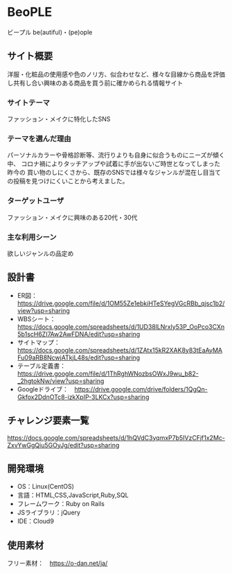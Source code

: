 # BeoPLE
ビープル
be(autiful)・(pe)ople

## サイト概要
洋服・化粧品の使用感や色のノリ方、似合わせなど、様々な目線から商品を評価し共有し合い興味のある商品を買う前に確かめられる情報サイト

### サイトテーマ
ファッション・メイクに特化したSNS

### テーマを選んだ理由
パーソナルカラーや骨格診断等、流行りよりも自身に似合うものにニーズが傾く中、
コロナ禍によりタッチアップや試着に手が出ないご時世となってしまった昨今の
買い物のしにくさから、既存のSNSでは様々なジャンルが混在し目当ての投稿を見つけにくいことから考えました。

### ターゲットユーザ
ファッション・メイクに興味のある20代・30代

### 主な利用シーン
欲しいジャンルの品定め

## 設計書
- ER図：　https://drive.google.com/file/d/1OM55Ze1ebkiHTeSYegVGcRBb_qjsc1b2/view?usp=sharing
- WBSシート：　https://docs.google.com/spreadsheets/d/1UD38lLNrxly53P_OoPco3CXn5b1scH6ZI7Aw2AwFDNA/edit?usp=sharing
- サイトマップ：　https://docs.google.com/spreadsheets/d/1ZAtx15kR2XAK8y83tEaAyMAFu09aRB8NcwjATkjL48s/edit?usp=sharing
- テーブル定義書：　https://drive.google.com/file/d/1ThRghWNozbsOWxJ9wu_b82-_2hgtokNw/view?usp=sharing
- Googleドライブ：　https://drive.google.com/drive/folders/1QgQn-Gkfox2DdnOTc8-izkXpIP-3LKCx?usp=sharing

## チャレンジ要素一覧
https://docs.google.com/spreadsheets/d/1hQVdC3yqmxP7b5IVzCFjf1x2Mc-ZxvYwGgQiu5GOyJg/edit?usp=sharing

## 開発環境
- OS：Linux(CentOS)
- 言語：HTML,CSS,JavaScript,Ruby,SQL
- フレームワーク：Ruby on Rails
- JSライブラリ：jQuery
- IDE：Cloud9

## 使用素材
フリー素材：　https://o-dan.net/ja/
